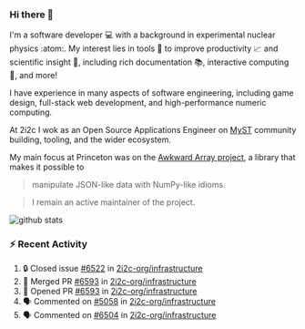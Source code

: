 ### Hi there 👋 

I'm a software developer 💻 with a background in experimental nuclear physics :atom:. My interest lies in tools :wrench: to improve productivity :chart_with_upwards_trend: and scientific insight :telescope:, including rich documentation 📚, interactive computing 🧮, and more! 

I have experience in many aspects of software engineering, including game design, full-stack web development, and high-performance numeric computing. 

At 2i2c I wok as an Open Source Applications Engineer on [MyST](https://github.com/jupyter-book/mystmd) community building, tooling, and the wider ecosystem. 

My main focus at Princeton was on the [Awkward Array project](awkward-array.org/), a library that makes it possible to 
> manipulate JSON-like data with NumPy-like idioms.

> I remain an active maintainer of the project. 

![github stats](https://github-readme-stats.vercel.app/api?username=agoose77&show_icons=true&hide_rank=true&hide_title=true&bg_color=30,e76445,904e95&text_color=efe3ec&icon_color=efe3ec)
<!--
**agoose77/agoose77** is a ✨ _special_ ✨ repository because its `README.md` (this file) appears on your GitHub profile.

Here are some ideas to get you started:

- 🔭 I’m currently working on ...
- 🌱 I’m currently learning ...
- 👯 I’m looking to collaborate on ...
- 🤔 I’m looking for help with ...
- 💬 Ask me about ...
- 📫 How to reach me: ...
- 😄 Pronouns: ...
- ⚡ Fun fact: ...
-->

### :zap: Recent Activity

<!--START_SECTION:activity-->
1. 🔒 Closed issue [#6522](https://github.com/2i2c-org/infrastructure/issues/6522) in [2i2c-org/infrastructure](https://github.com/2i2c-org/infrastructure)
2. 🎉 Merged PR [#6593](https://github.com/2i2c-org/infrastructure/pull/6593) in [2i2c-org/infrastructure](https://github.com/2i2c-org/infrastructure)
3. 💪 Opened PR [#6593](https://github.com/2i2c-org/infrastructure/pull/6593) in [2i2c-org/infrastructure](https://github.com/2i2c-org/infrastructure)
4. 🗣 Commented on [#5058](https://github.com/2i2c-org/infrastructure/issues/5058#issuecomment-3201040938) in [2i2c-org/infrastructure](https://github.com/2i2c-org/infrastructure)
5. 🗣 Commented on [#6504](https://github.com/2i2c-org/infrastructure/issues/6504#issuecomment-3200871813) in [2i2c-org/infrastructure](https://github.com/2i2c-org/infrastructure)
<!--END_SECTION:activity-->
